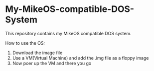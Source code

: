 # My-MikeOS-compatible-DOS-System
This repository contains my MikeOS compatible DOS system.

How to use the OS:
1. Download the image file
2. Use a VM(Virtual Machine) and add the .img file as a floppy image
3. Now poer up the VM and there you go

